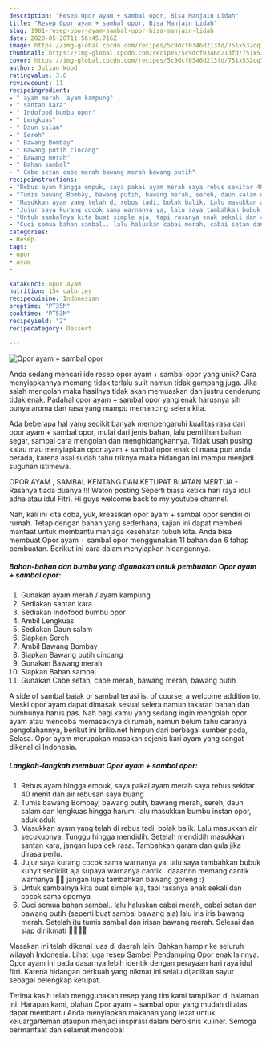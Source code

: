 ```yaml
---
description: "Resep Opor ayam + sambal opor, Bisa Manjain Lidah"
title: "Resep Opor ayam + sambal opor, Bisa Manjain Lidah"
slug: 1901-resep-opor-ayam-sambal-opor-bisa-manjain-lidah
date: 2020-05-28T11:56:45.716Z
image: https://img-global.cpcdn.com/recipes/5c9dcf0346d213fd/751x532cq70/opor-ayam-sambal-opor-foto-resep-utama.jpg
thumbnail: https://img-global.cpcdn.com/recipes/5c9dcf0346d213fd/751x532cq70/opor-ayam-sambal-opor-foto-resep-utama.jpg
cover: https://img-global.cpcdn.com/recipes/5c9dcf0346d213fd/751x532cq70/opor-ayam-sambal-opor-foto-resep-utama.jpg
author: Julian Wood
ratingvalue: 3.6
reviewcount: 11
recipeingredient:
- " ayam merah  ayam kampung"
- " santan kara"
- " Indofood bumbu opor"
- " Lengkuas"
- " Daun salam"
- " Sereh"
- " Bawang Bombay"
- " Bawang putih cincang"
- " Bawang merah"
- " Bahan sambal"
- " Cabe setan cabe merah bawang merah bawang putih"
recipeinstructions:
- "Rebus ayam hingga empuk, saya pakai ayam merah saya rebus sekitar 40 menit dan air rebusan saya buang"
- "Tumis bawang Bombay, bawang putih, bawang merah, sereh, daun salam dan lengkuas hingga harum, lalu masukkan bumbu instan opor, aduk aduk"
- "Masukkan ayam yang telah di rebus tadi, bolak balik. Lalu masukkan air secukupnya. Tunggu hingga mendidih. Setelah mendidih masukkan santan kara, jangan lupa cek rasa. Tambahkan garam dan gula jika dirasa perlu."
- "Jujur saya kurang cocok sama warnanya ya, lalu saya tambahkan bubuk kunyit sedikiiit aja supaya warnanya cantik.. daaannn memang cantik warnanya 💞💞 jangan lupa tambahkan bawang goreng :)"
- "Untuk sambalnya kita buat simple aja, tapi rasanya enak sekali dan cocok sama opornya"
- "Cuci semua bahan sambal.. lalu haluskan cabai merah, cabai setan dan bawang putih (seperti buat sambal bawang aja) lalu iris iris bawang merah. Setelah itu tumis sambal dan irisan bawang merah. Selesai dan siap dinikmati 🌼🌼🌼🌼"
categories:
- Resep
tags:
- opor
- ayam
- 

katakunci: opor ayam  
nutrition: 154 calories
recipecuisine: Indonesian
preptime: "PT35M"
cooktime: "PT53M"
recipeyield: "2"
recipecategory: Dessert

---
```



![Opor ayam + sambal opor](https://img-global.cpcdn.com/recipes/5c9dcf0346d213fd/751x532cq70/opor-ayam-sambal-opor-foto-resep-utama.jpg)

Anda sedang mencari ide resep opor ayam + sambal opor yang unik? Cara menyiapkannya memang tidak terlalu sulit namun tidak gampang juga. Jika salah mengolah maka hasilnya tidak akan memuaskan dan justru cenderung tidak enak. Padahal opor ayam + sambal opor yang enak harusnya sih punya aroma dan rasa yang mampu memancing selera kita.

Ada beberapa hal yang sedikit banyak mempengaruhi kualitas rasa dari opor ayam + sambal opor, mulai dari jenis bahan, lalu pemilihan bahan segar, sampai cara mengolah dan menghidangkannya. Tidak usah pusing kalau mau menyiapkan opor ayam + sambal opor enak di mana pun anda berada, karena asal sudah tahu triknya maka hidangan ini mampu menjadi suguhan istimewa.

OPOR AYAM , SAMBAL KENTANG DAN KETUPAT BUATAN MERTUA - Rasanya tiada duanya !!! Waton posting Seperti biasa ketika hari raya idul adha atau idul Fitri. Hi guys welcome back to my youtube channel.


Nah, kali ini kita coba, yuk, kreasikan opor ayam + sambal opor sendiri di rumah. Tetap dengan bahan yang sederhana, sajian ini dapat memberi manfaat untuk membantu menjaga kesehatan tubuh kita. Anda bisa membuat Opor ayam + sambal opor menggunakan 11 bahan dan 6 tahap pembuatan. Berikut ini cara dalam menyiapkan hidangannya.

<!--inarticleads1-->

##### Bahan-bahan dan bumbu yang digunakan untuk pembuatan Opor ayam + sambal opor:

1. Gunakan  ayam merah / ayam kampung
1. Sediakan  santan kara
1. Sediakan  Indofood bumbu opor
1. Ambil  Lengkuas
1. Sediakan  Daun salam
1. Siapkan  Sereh
1. Ambil  Bawang Bombay
1. Siapkan  Bawang putih cincang
1. Gunakan  Bawang merah
1. Siapkan  Bahan sambal
1. Gunakan  Cabe setan, cabe merah, bawang merah, bawang putih


A side of sambal bajak or sambal terasi is, of course, a welcome addition to. Meski opor ayam dapat dimasak sesuai selera namun takaran bahan dan bumbunya harus pas. Nah bagi kamu yang sedang ingin mengolah opor ayam atau mencoba memasaknya di rumah, namun belum tahu caranya pengolahannya, berikut ini brilio.net himpun dari berbagai sumber pada, Selasa. Opor ayam merupakan masakan sejenis kari ayam yang sangat dikenal di Indonesia. 

<!--inarticleads2-->

##### Langkah-langkah membuat Opor ayam + sambal opor:

1. Rebus ayam hingga empuk, saya pakai ayam merah saya rebus sekitar 40 menit dan air rebusan saya buang
1. Tumis bawang Bombay, bawang putih, bawang merah, sereh, daun salam dan lengkuas hingga harum, lalu masukkan bumbu instan opor, aduk aduk
1. Masukkan ayam yang telah di rebus tadi, bolak balik. Lalu masukkan air secukupnya. Tunggu hingga mendidih. Setelah mendidih masukkan santan kara, jangan lupa cek rasa. Tambahkan garam dan gula jika dirasa perlu.
1. Jujur saya kurang cocok sama warnanya ya, lalu saya tambahkan bubuk kunyit sedikiiit aja supaya warnanya cantik.. daaannn memang cantik warnanya 💞💞 jangan lupa tambahkan bawang goreng :)
1. Untuk sambalnya kita buat simple aja, tapi rasanya enak sekali dan cocok sama opornya
1. Cuci semua bahan sambal.. lalu haluskan cabai merah, cabai setan dan bawang putih (seperti buat sambal bawang aja) lalu iris iris bawang merah. Setelah itu tumis sambal dan irisan bawang merah. Selesai dan siap dinikmati 🌼🌼🌼🌼


Masakan ini telah dikenal luas di daerah lain. Bahkan hampir ke seluruh wilayah Indonesia. Lihat juga resep Sambel Pendamping Opor enak lainnya. Opor ayam ini pada dasarnya lebih identik dengan perayaan hari raya idul fitri. Karena hidangan berkuah yang nikmat ini selalu dijadikan sayur sebagai pelengkap ketupat. 

Terima kasih telah menggunakan resep yang tim kami tampilkan di halaman ini. Harapan kami, olahan Opor ayam + sambal opor yang mudah di atas dapat membantu Anda menyiapkan makanan yang lezat untuk keluarga/teman ataupun menjadi inspirasi dalam berbisnis kuliner. Semoga bermanfaat dan selamat mencoba!
